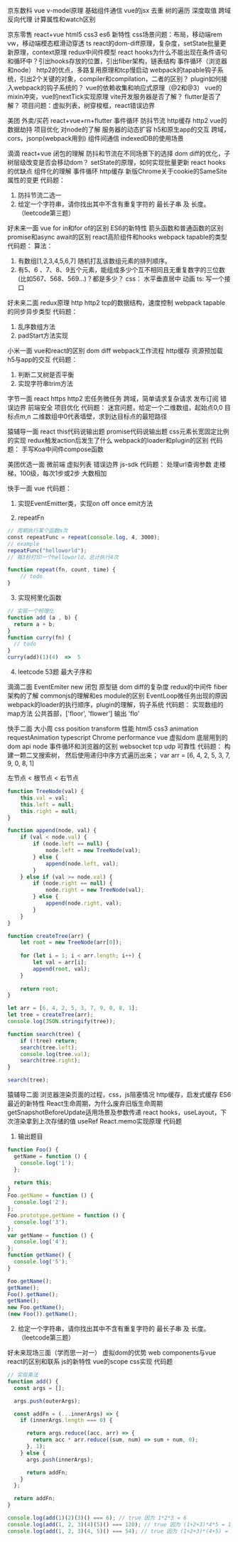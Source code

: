 京东数科 vue
v-model原理
基础组件通信
vue的jsx
去重
树的遍历
深度取值
跨域
反向代理
计算属性和watch区别

京东零售 react+vue
html5 css3 es6 新特性
css场景问题：布局，移动端rem vw，移动端模态框滑动穿透
ts
react的dom-diff原理，复杂度，setState批量更新原理，context原理
redux中间件模型
react hooks为什么不能出现在条件语句和循环中？引出hooks存放的位置，引出fiber架构，链表结构
事件循环（浏览器和node）
http2的优点，多路复用原理和tcp慢启动
webpack的tapable钩子系统，引出2个关键的对象，compiler和compilation，二者的区别？
plugin如何接入webpack的钩子系统的？
vue的依赖收集和响应式原理（@2和@3）
vue的mixin冲突，vue的nextTick实现原理
vite开发服务器是否了解？
flutter是否了解？
项目问题：虚拟列表，树穿梭框，react错误边界

美团 外卖/买药 react+vue+rn+flutter
事件循环
防抖节流
http缓存
http2
vue的数据劫持
项目优化
对node的了解
服务器的动态扩容
h5和原生app的交互
跨域，cors，jsonp(webpack用到)
组件间通信
indexedDB的使用场景

滴滴 react+vue
闭包的理解
防抖和节流在不同场景下的选择
dom diff的优化，子树层级改变是否会移动dom？
setState的原理，如何实现批量更新
react hooks的优缺点
组件化的理解
事件循环
http缓存
新版Chrome关于cookie的SameSite属性的变更
代码题：
1. 防抖节流二选一
2. 给定一个字符串，请你找出其中不含有重复字符的 最长子串 及 长度。（leetcode第三题）

好未来一面 vue
for in和for of的区别
ES6的新特性
箭头函数和普通函数的区别
promise和async await的区别
react高阶组件和hooks
webpack tapable的类型
代码题：
算法：
1. 有数组[1,2,3,4,5,6,7] 随机打乱该数组元素的排列顺序。
2. 有5、6 、7、8、9五个元素，能组成多少个互不相同且无重复数字的三位数(比如567、568、569...)？都是多少？
css：
水平垂直居中
动画
ts:
写一个接口

好未来二面
redux原理
http http2 tcp的数据结构，速度控制
webpack tapable的同步异步类型
代码题：
1. 乱序数组方法
2. padStart方法实现

小米一面
vue和react的区别
dom diff
webpack工作流程
http缓存
资源预加载
h5与app的交互
代码题：
1. 判断二叉树是否平衡
2. 实现字符串trim方法

字节一面 react
https http2
宏任务微任务
跨域，简单请求复杂请求
发布订阅
错误边界
前端安全
项目优化
代码题：
迷宫问题，给定一个二维数组，起始点0,0 目标点m,n 二维数组中0代表墙壁，求到达目标点的最短路径

猿辅导一面 react
this代码说输出题
promise代码说输出题
css元素长宽固定比例的实现
redux触发action后发生了什么
webpack的loader和plugin的区别
代码题：
手写Koa中间件compose函数

美团优选一面
微前端
虚拟列表
错误边界
js-sdk
代码题：
处理url查询参数
走楼梯，100级，每次1步或2步
大数相加

快手一面 vue
代码题：
1. 实现EventEmitter类，实现on off once emit方法

2. repeatFn
```javascript
// 周期执行某个函数n次
const repeatFunc = repeat(console.log, 4, 3000);
// example
repeatFunc("helloworld");
// 每3秒打印一个helloworld，总计执行4次

function repeat(fn, count, time) {
    // todo
}
```

3. 实现柯里化函数
```javascript
// 实现一个柯理化
function add (a , b) {
  return a + b;
}
function curry(fn) {
  // todo
}
curry(add)(1)(4)  =>  5
```
4. leetcode 53题 最大子序和

滴滴二面
EventEmiter
new 闭包 原型链
dom diff的复杂度
redux的中间件
fiber架构的了解
commonjs的理解和es module的区别
EventLoop微任务出现的原因
webpack的loader的执行顺序，plugin的理解，钩子系统
代码题：
实现数组的map方法
公共首部，['floor', 'flower'] 输出 'flo'

快手二面 大小周
css position transform 性能
html5 css3 animation requestAnimation
typescript
Chrome performance
vue 虚拟dom 底层用到的dom api
node 事件循环和浏览器的区别
websocket tcp udp 可靠性
代码题：
构建一颗二叉搜索树，
然后使用递归中序方式遍历出来；
var arr = [6, 4, 2, 5, 3, 7, 9, 0, 8, 1]

左节点 < 根节点 < 右节点
```javascript
function TreeNode(val) {
    this.val = val;
    this.left = null;
    this.right = null;
}

function append(node, val) {
    if (val < node.val) {
        if (node.left == null) {
            node.left = new TreeNode(val);
        } else {
            append(node.left, val);
        }
    } else if (val >= node.val) {
        if (node.right == null) {
            node.right = new TreeNode(val);
        } else {
            append(node.right, val);
        }
    }
}

function createTree(arr) {
    let root = new TreeNode(arr[0]);
    
    for (let i = 1; i < arr.length; i++) {
        let val = arr[i];
        append(root, val);
    }
    
    return root;
}

let arr = [6, 4, 2, 5, 3, 7, 9, 0, 8, 1];
let tree = createTree(arr);
console.log(JSON.stringify(tree));

function search(tree) {
    if (!tree) return;
    search(tree.left);
    console.log(tree.val);
    search(tree.right);
}

search(tree);
```

猿辅导二面
浏览器渲染页面的过程，css，js阻塞情况
http缓存，启发式缓存
ES6最近的新特性
React生命周期，为什么废弃旧版生命周期
getSnapshotBeforeUpdate适用场景及参数传递
react hooks，useLayout，下次渲染拿到上次存储的值 useRef
React.memo实现原理
代码题
1. 输出题目
```javascript
function Foo() {
  getName = function () { 
    console.log('1');
  };

  return this;
}
Foo.getName = function () {
  console.log('2');
};
Foo.prototype.getName = function () { 
  console.log('3');
};
var getName = function () { 
  console.log('4');
};
function getName() { 
  console.log('5');
}

Foo.getName();  
getName();        
Foo().getName(); 
getName();  
new Foo.getName(); 
(new Foo()).getName();  
```
2. 给定一个字符串，请你找出其中不含有重复字符的 最长子串 及 长度。（leetcode第三题）

好未来现场三面（学而思一对一）
虚拟dom的优势
web components与vue react的区别和联系
js的新特性
vue的scope css实现
代码题
```javascript
// 实现乘法
function add() {
  const args = [];

  args.push(outerArgs);

  const addFn = (...innerArgs) => {
    if (innerArgs.length === 0) {

      return args.reduce((acc, arr) => {
        return acc * arr.reduce((sum, num) => sum + num, 0);
      }, 1);
    } else {
      args.push(innerArgs);

      return addFn;
    }
  };

  return addFn;
}

console.log(add(1)(2)(3)() === 6); // true 因为 1*2*3 = 6
console.log(add(1, 2, 3)(4)(5)() === 120); // true 因为 (1+2+3)*4*5 = 120
console.log(add(1, 2, 3)(4, 5)() === 54); // true 因为 (1+2+3)*(4+5) = 54
```
